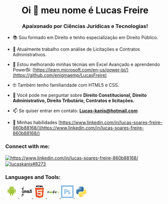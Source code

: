 <h1 align="center">Oi 👋 meu nome é Lucas Freire</h1>
<h3 align="center">Apaixonado por Ciências Jurídicas e Tecnologias!</h3>

- 📚 Sou formado em Direito e tenho especialização em Direito Público.

- 🔭 Atualmente trabalho com análise de Licitações e Contratos Administrativos. 

- 🌱 Estou melhorando minhas técnias em Excel Avançado e aprendendo PowerBi: [https://learn.microsoft.com/en-us/power-bi/](https://github.com/enigmaemp/LucasFreire)

- 🤓 Também tenho familiaridade com HTML5 e CSS.

- 💬 Você pode me perguntar sobre **Direito Constitucional, Direito Administrativo, Direito Tributário, Contratos e licitações.**

- 📫 Se quiser entrar em contato: **Lucas-kanis@hotmail.com**

- 📄 Minhas habilidades [https://www.linkedin.com/in/lucas-soares-freire-860b88168/](https://www.linkedin.com/in/lucas-soares-freire-860b88168/)

<h3 align="left">Connect with me:</h3>
<p align="left">
<a href="https://linkedin.com/in/https://www.linkedin.com/in/lucas-soares-freire-860b88168/" target="blank"><img align="center" src="https://raw.githubusercontent.com/rahuldkjain/github-profile-readme-generator/master/src/images/icons/Social/linked-in-alt.svg" alt="https://www.linkedin.com/in/lucas-soares-freire-860b88168/" height="30" width="40" /></a>
<a href="https://discord.gg/lucaskanis#8273" target="blank"><img align="center" src="https://raw.githubusercontent.com/rahuldkjain/github-profile-readme-generator/master/src/images/icons/Social/discord.svg" alt="lucaskanis#8273" height="30" width="40" /></a>
</p>

<h3 align="left">Languages and Tools:</h3>
<p align="left"> <a href="https://developer.android.com" target="_blank" rel="noreferrer"> <img src="https://raw.githubusercontent.com/devicons/devicon/master/icons/android/android-original-wordmark.svg" alt="android" width="40" height="40"/> </a> <a href="https://canvasjs.com" target="_blank" rel="noreferrer"> <img src="https://raw.githubusercontent.com/Hardik0307/Hardik0307/master/assets/canvasjs-charts.svg" alt="canvasjs" width="40" height="40"/> </a> <a href="https://www.w3.org/html/" target="_blank" rel="noreferrer"> <img src="https://raw.githubusercontent.com/devicons/devicon/master/icons/html5/html5-original-wordmark.svg" alt="html5" width="40" height="40"/> </a> <a href="https://nodejs.org" target="_blank" rel="noreferrer"> <img src="https://raw.githubusercontent.com/devicons/devicon/master/icons/nodejs/nodejs-original-wordmark.svg" alt="nodejs" width="40" height="40"/> </a> <a href="https://www.photoshop.com/en" target="_blank" rel="noreferrer"> <img src="https://raw.githubusercontent.com/devicons/devicon/master/icons/photoshop/photoshop-line.svg" alt="photoshop" width="40" height="40"/> </a> <a href="https://www.python.org" target="_blank" rel="noreferrer"> <img src="https://raw.githubusercontent.com/devicons/devicon/master/icons/python/python-original.svg" alt="python" width="40" height="40"/> </a> </p>
